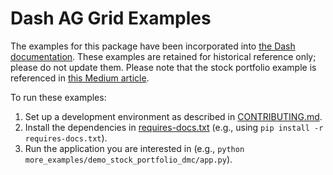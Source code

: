 # Dash AG Grid Examples

The examples for this package have been incorporated into [the Dash documentation](https://dash.plotly.com/).
These examples are retained for historical reference only;
please do not update them.
Please note that the stock portfolio example is referenced in
[this Medium article](https://medium.com/plotly/announcing-dash-ag-grid-fbb4a1c83e62).

To run these examples:

1.  Set up a development environment as described in [CONTRIBUTING.md](../CONTRIBUTING.md).
1.  Install the dependencies in [requires-docs.txt](../requires-docs.txt)
    (e.g., using `pip install -r requires-docs.txt`).
1.  Run the application you are interested in
    (e.g., `python more_examples/demo_stock_portfolio_dmc/app.py`).
